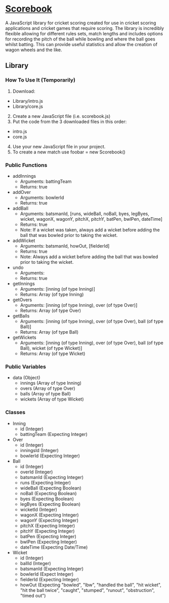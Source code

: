 # [Scorebook](https://www.github.com/ryansmith94/Scorebook)
A JavaScript library for cricket scoring created for use in cricket scoring applications and cricket games that require scoring. The library is incredibly flexible allowing for different rules sets, match lengths and includes options for recording the pitch of the ball while bowling and where the ball goes whilst batting. This can provide useful statistics and allow the creation of wagon wheels and the like.


## Library
### How To Use It (Temporarily)
1. Download:
 * Library/intro.js
 * Library/core.js
2. Create a new JavaScript file (i.e. scorebook.js)
3. Put the code from the 3 downloaded files in this order:
 * intro.js
 * core.js
4. Use your new JavaScript file in your project.
5. To create a new match use foobar = new Scorebook()


### Public Functions
* addInnings
  * Arguments: battingTeam
  * Returns: true
* addOver
  * Arguments: bowlerId
  * Returns: true
* addBall
  * Arguments: batsmanId, [runs, wideBall, noBall, byes, legByes, wicket, wagonX, wagonY, pitchX, pitchY, batPen, bwlPen, dateTime]
  * Returns: true
  * Note: If a wicket was taken, always add a wicket before adding the ball that was bowled prior to taking the wicket.
* addWicket
  * Arguments: batsmanId, howOut, [fielderId]
  * Returns: true
  * Note: Always add a wicket before adding the ball that was bowled prior to taking the wicket.
* undo
  * Arguments: 
  * Returns: true
* getInnings
  * Arguments: [inning (of type Inning)]
  * Returns: Array (of type Inning)
* getOvers
  * Arguments: [inning (of type Inning), over (of type Over)]
  * Returns: Array (of type Over)
* getBalls 
  * Arguments: [inning (of type Inning), over (of type Over), ball (of type Ball)]
  * Returns: Array (of type Ball)
* getWickets 
  * Arguments: [inning (of type Inning), over (of type Over), ball (of type Ball), wicket (of type Wicket)]
  * Returns: Array (of type Wicket)


### Public Variables
* data (Object)
  * innings (Array of type Inning)
  * overs (Array of type Over)
  * balls (Array of type Ball)
  * wickets (Array of type Wicket)

### Classes
* Inning
  * id (Integer)
  * battingTeam (Expecting Integer)
* Over
  * id (Integer)
  * inningsId (Integer)
  * bowlerId (Expecting Integer)
* Ball
  * id (Integer)
  * overId (Integer)
  * batsmanId (Expecting Integer)
  * runs (Expecting Integer)
  * wideBall (Expecting Boolean)
  * noBall (Expecting Boolean)
  * byes (Expecting Boolean)
  * legByes (Expecting Boolean)
  * wicketId (Integer)
  * wagonX (Expecting Integer)
  * wagonY (Expecting Integer)
  * pitchX (Expecting Integer)
  * pitchY (Expecting Integer)
  * batPen (Expecting Integer)
  * bwlPen (Expecting Integer)
  * dateTime (Expecting Date/Time)
* Wicket
  * id (Integer)
  * ballId (Integer)
  * batsmanId (Expecting Integer)
  * bowlerId (Expect Integer)
  * fielderId (Expecting Integer)
  * howOut (Expecting "bowled", "lbw", "handled the ball", "hit wicket", "hit the ball twice", "caught", "stumped", "runout", "obstruction", "timed out")
